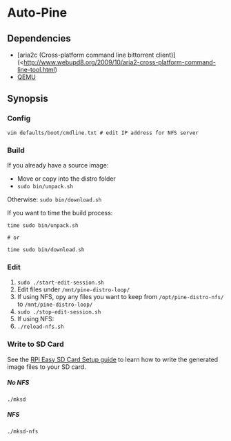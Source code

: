 # Auto-Pine

## Dependencies

* [aria2c (Cross-platform command line bittorrent client)](<http://www.webupd8.org/2009/10/aria2-cross-platform-command-line-tool.html)
* [QEMU](http://www.qemu.org/)


## Synopsis

### Config

```
vim defaults/boot/cmdline.txt # edit IP address for NFS server
```

### Build

If you already have a source image:

* Move or copy into the distro folder
* `sudo bin/unpack.sh`

Otherwise: `sudo bin/download.sh`

If you want to time the build process:

```
time sudo bin/unpack.sh

# or

time sudo bin/download.sh
```

### Edit

1. `sudo ./start-edit-session.sh`
1. Edit files under `/mnt/pine-distro-loop/`
 1. If using NFS, opy any files you want to keep from `/opt/pine-distro-nfs/` to `/mnt/pine-distro-loop/`
1. `sudo ./stop-edit-session.sh`
1. If using NFS:
 1. `./reload-nfs.sh`

### Write to SD Card

See the [RPi Easy SD Card Setup guide](http://elinux.org/RPi_Easy_SD_Card_Setup) to learn how to write the generated image files to your SD card.

##### No NFS

```
./mksd
```

##### NFS

```
./mksd-nfs
```

